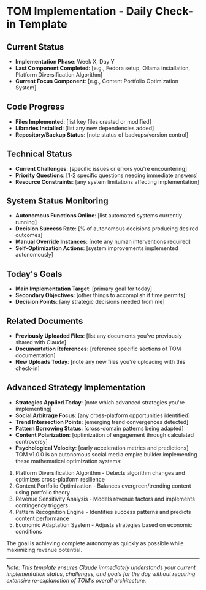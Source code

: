 # TOM Implementation - Daily Check-in Template

## Current Status
- **Implementation Phase**: Week X, Day Y
- **Last Component Completed**: [e.g., Fedora setup, Ollama installation, Platform Diversification Algorithm]
- **Current Focus Component**: [e.g., Content Portfolio Optimization System]

## Code Progress
- **Files Implemented**: [list key files created or modified]
- **Libraries Installed**: [list any new dependencies added]
- **Repository/Backup Status**: [note status of backups/version control]

## Technical Status
- **Current Challenges**: [specific issues or errors you're encountering]
- **Priority Questions**: [1-2 specific questions needing immediate answers]
- **Resource Constraints**: [any system limitations affecting implementation]

## System Status Monitoring
- **Autonomous Functions Online**: [list automated systems currently running]
- **Decision Success Rate**: [% of autonomous decisions producing desired outcomes]
- **Manual Override Instances**: [note any human interventions required]
- **Self-Optimization Actions**: [system improvements implemented autonomously]

## Today's Goals
- **Main Implementation Target**: [primary goal for today]
- **Secondary Objectives**: [other things to accomplish if time permits]
- **Decision Points**: [any strategic decisions needed from me]

## Related Documents
- **Previously Uploaded Files**: [list any documents you've previously shared with Claude]
- **Documentation References**: [reference specific sections of TOM documentation]
- **New Uploads Today**: [note any new files you're uploading with this check-in]

## Advanced Strategy Implementation
- **Strategies Applied Today**: [note which advanced strategies you're implementing]
- **Social Arbitrage Focus**: [any cross-platform opportunities identified]
- **Trend Intersection Points**: [emerging trend convergences detected]
- **Pattern Borrowing Status**: [cross-domain patterns being adapted]
- **Content Polarization**: [optimization of engagement through calculated controversy]
- **Psychological Velocity**: [early acceleration metrics and predictions]
TOM v1.0.0 is an autonomous social media empire builder implementing these mathematical optimization systems:
1. Platform Diversification Algorithm - Detects algorithm changes and optimizes cross-platform resilience
2. Content Portfolio Optimization - Balances evergreen/trending content using portfolio theory
3. Revenue Sensitivity Analysis - Models revenue factors and implements contingency triggers
4. Pattern Recognition Engine - Identifies success patterns and predicts content performance
5. Economic Adaptation System - Adjusts strategies based on economic conditions

The goal is achieving complete autonomy as quickly as possible while maximizing revenue potential.

---

*Note: This template ensures Claude immediately understands your current implementation status, challenges, and goals for the day without requiring extensive re-explanation of TOM's overall architecture.*
